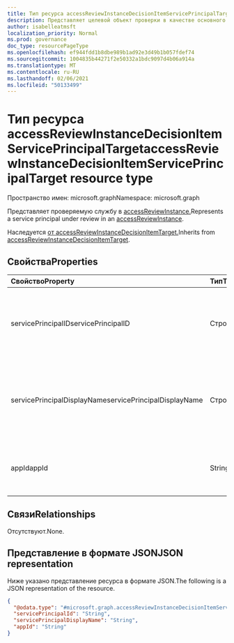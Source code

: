 ```yaml
---
title: Тип ресурса accessReviewInstanceDecisionItemServicePrincipalTarget
description: Представляет целевой объект проверки в качестве основного целевого объекта службы.
author: isabelleatmsft
localization_priority: Normal
ms.prod: governance
doc_type: resourcePageType
ms.openlocfilehash: ef944fdd1b8dbe989b1ad92e3d49b1b057fdef74
ms.sourcegitcommit: 1004835b44271f2e50332a1bdc9097d4b06a914a
ms.translationtype: MT
ms.contentlocale: ru-RU
ms.lasthandoff: 02/06/2021
ms.locfileid: "50133499"
---
```

# <a name="accessreviewinstancedecisionitemserviceprincipaltarget-resource-type"></a><span data-ttu-id="2dc24-103">Тип ресурса accessReviewInstanceDecisionItemServicePrincipalTarget</span><span class="sxs-lookup"><span data-stu-id="2dc24-103">accessReviewInstanceDecisionItemServicePrincipalTarget resource type</span></span>

<span data-ttu-id="2dc24-104">Пространство имен: microsoft.graph</span><span class="sxs-lookup"><span data-stu-id="2dc24-104">Namespace: microsoft.graph</span></span>

<span data-ttu-id="2dc24-105">Представляет проверяемую службу в [accessReviewInstance.](accessreviewinstance.md)</span><span class="sxs-lookup"><span data-stu-id="2dc24-105">Represents a service principal under review in an [accessReviewInstance](accessreviewinstance.md).</span></span>

<span data-ttu-id="2dc24-106">Наследуется [от accessReviewInstanceDecisionItemTarget.](../resources/accessreviewinstancedecisionitemtarget.md)</span><span class="sxs-lookup"><span data-stu-id="2dc24-106">Inherits from [accessReviewInstanceDecisionItemTarget](../resources/accessreviewinstancedecisionitemtarget.md).</span></span>

## <a name="properties"></a><span data-ttu-id="2dc24-107">Свойства</span><span class="sxs-lookup"><span data-stu-id="2dc24-107">Properties</span></span>
| <span data-ttu-id="2dc24-108">Свойство</span><span class="sxs-lookup"><span data-stu-id="2dc24-108">Property</span></span> | <span data-ttu-id="2dc24-109">Тип</span><span class="sxs-lookup"><span data-stu-id="2dc24-109">Type</span></span> | <span data-ttu-id="2dc24-110">Описание</span><span class="sxs-lookup"><span data-stu-id="2dc24-110">Description</span></span> |
| :--------------------------- | :------------------------ | :---------- |
| <span data-ttu-id="2dc24-111">servicePrincipalID</span><span class="sxs-lookup"><span data-stu-id="2dc24-111">servicePrincipalID</span></span> | <span data-ttu-id="2dc24-112">Строка</span><span class="sxs-lookup"><span data-stu-id="2dc24-112">String</span></span> | <span data-ttu-id="2dc24-113">Идентификатор основного службы, доступ которого просматривается.</span><span class="sxs-lookup"><span data-stu-id="2dc24-113">The identifier of the service principal whose access is being reviewed.</span></span> |
| <span data-ttu-id="2dc24-114">servicePrincipalDisplayName</span><span class="sxs-lookup"><span data-stu-id="2dc24-114">servicePrincipalDisplayName</span></span> | <span data-ttu-id="2dc24-115">Строка</span><span class="sxs-lookup"><span data-stu-id="2dc24-115">String</span></span> | <span data-ttu-id="2dc24-116">Отображаемого имени основного службы, доступ которого просматривается.</span><span class="sxs-lookup"><span data-stu-id="2dc24-116">The display name of the service principal whose access is being reviewed.</span></span> |
| <span data-ttu-id="2dc24-117">appId</span><span class="sxs-lookup"><span data-stu-id="2dc24-117">appId</span></span> | <span data-ttu-id="2dc24-118">String</span><span class="sxs-lookup"><span data-stu-id="2dc24-118">String</span></span> | <span data-ttu-id="2dc24-119">AppId для проверяемого объекта субъекта-службы.</span><span class="sxs-lookup"><span data-stu-id="2dc24-119">The appId for the service principal entity being reviewed.</span></span> |

## <a name="relationships"></a><span data-ttu-id="2dc24-120">Связи</span><span class="sxs-lookup"><span data-stu-id="2dc24-120">Relationships</span></span>
<span data-ttu-id="2dc24-121">Отсутствуют.</span><span class="sxs-lookup"><span data-stu-id="2dc24-121">None.</span></span>

## <a name="json-representation"></a><span data-ttu-id="2dc24-122">Представление в формате JSON</span><span class="sxs-lookup"><span data-stu-id="2dc24-122">JSON representation</span></span>
<span data-ttu-id="2dc24-123">Ниже указано представление ресурса в формате JSON.</span><span class="sxs-lookup"><span data-stu-id="2dc24-123">The following is a JSON representation of the resource.</span></span>
<!-- {
  "blockType": "resource",
  "@odata.type": "microsoft.graph.accessReviewInstanceDecisionItemServicePrincipalTarget"
}
-->
``` json
{
  "@odata.type": "#microsoft.graph.accessReviewInstanceDecisionItemServicePrincipalTarget",
  "servicePrincipalId": "String",
  "servicePrincipalDisplayName": "String",
  "appId": "String"
}
```
